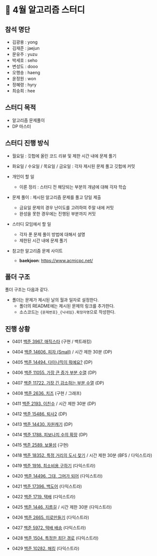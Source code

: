 # :notebook: 4월 알고리즘 스터디

## 참석 명단

* 김광용 : yong
* 김재준 : jaejun
* 문유주 : yuzu
* 박세호 : seho
* 변성도 : dooo
* 오행송 : haeng 
* 윤정원 : won
* 정혜령 : hyry
* 최승희 : hee

## 스터디 목적 

* 알고리즘 문제풀이
* DP 마스터

## 스터디 진행 방식

* 월요일 : 깃헙에 올린 코드 리뷰 및 제한 시간 내에 문제 풀기  
* 화요일 / 수요일 / 목요일 / 금요일 : 각자 제시된 문제 풀고 깃헙에 커밋   

* 개인이 할 일

  * 이론 정리 : 스터디 전 해당되는 부분의 개념에 대해 각자 학습
* 문제 풀이 : 제시된 알고리즘 문제를 풀고 당일 제출 
    * 금요일 문제의 경우 난이도를 고려하여 주말 내에 커밋
    * 완성을 못한 경우에는 진행된 부분까지 커밋

* 스터디 모임에서 할 일

  * 각자 푼 문제 풀이 방법에 대해서 설명
  * 제한된 시간 내에  문제 풀기

* 참고한 알고리즘 문제 사이트

  *  **baekjoon**: https://www.acmicpc.net/

## 폴더 구조

폴더 구조는 다음과 같다.

* 폴더는 문제가 제시된 날의 월과 일자로 설정한다.
  * 폴더의 README에는 제시된 문제의 링크를 추가한다.
  * 소스코드는 `{문제번호}_{닉네임}.확장자명`으로 작성한다.

## 진행 상황

- 0401 [백준 3967. 매직스타](https://www.acmicpc.net/problem/3967) (구현 / 백트래킹)  

- 0404 [백준 14606. 피자 (Small)](https://www.acmicpc.net/problem/14606) / 시간 제한 30분 (DP)

- 0405 [백준 14494. 다이나믹이 뭐예요?](https://www.acmicpc.net/problem/14494) (DP)  

- 0406 [백준 11055. 가장 큰 증가 부분 수열](https://www.acmicpc.net/problem/11055) (DP)

- 0407 [백준 11722. 가장 긴 감소하는 부분 수열](https://www.acmicpc.net/problem/11722) (DP)

- 0408 [백준 2636. 치즈](https://www.acmicpc.net/problem/2636) (구현 / 그래프)

- 0411 [백준 2193. 이친수](https://www.acmicpc.net/problem/2193)  / 시간 제한 30분 (DP)

- 0412 [백준 15486. 퇴사2](https://www.acmicpc.net/problem/15486) (DP)

- 0413 [백준 14430. 자원캐기](https://www.acmicpc.net/problem/14430) (DP)

- 0414 [백준 1788. 피보나치 수의 확장](https://www.acmicpc.net/problem/1788) (DP)

- 0415 [백준 2589. 보물섬](https://www.acmicpc.net/problem/2589) (구현)

- 0418 [백준 18352. 특정 거리의 도시 찾기](https://www.acmicpc.net/problem/18352)  / 시간 제한 30분 (BFS / 다익스트라)

- 0419 [백준 1916. 최소비용 구하기](https://www.acmicpc.net/problem/1916) (다익스트라)

- 0420 [백준 14496. 그대, 그머가 되어](https://www.acmicpc.net/problem/14496) (다익스트라)

- 0421 [백준 17396. 백도어](https://www.acmicpc.net/problem/17396) (다익스트라)

- 0422 [백준 1719. 택배](https://www.acmicpc.net/problem/1719) (다익스트라)

- 0425 [백준 1446. 지름길](https://www.acmicpc.net/problem/1446)  / 시간 제한 30분 (다익스트라)

- 0426 [백준 2665. 미로만들기](https://www.acmicpc.net/problem/2665) (다익스트라)

- 0427 [백준 5972. 택배 배송](https://www.acmicpc.net/problem/5972) (다익스트라)

- 0428 [백준 1504. 특정한 최단 경로](https://www.acmicpc.net/problem/1504) (다익스트라)

- 0429 [백준 10282. 해킹](https://www.acmicpc.net/problem/10282) (다익스트라)

  
